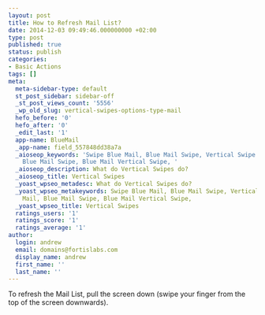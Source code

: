 ```yaml
---
layout: post
title: How to Refresh Mail List?
date: 2014-12-03 09:49:46.000000000 +02:00
type: post
published: true
status: publish
categories:
- Basic Actions
tags: []
meta:
  meta-sidebar-type: default
  st_post_sidebar: sidebar-off
  _st_post_views_count: '5556'
  _wp_old_slug: vertical-swipes-options-type-mail
  hefo_before: '0'
  hefo_after: '0'
  _edit_last: '1'
  app-name: BlueMail
  _app-name: field_557848dd38a7a
  _aioseop_keywords: 'Swipe Blue Mail, Blue Mail Swipe, Vertical Swipe Blue Mail,
    Blue Mail Swipe, Blue Mail Vertical Swipe, '
  _aioseop_description: What do Vertical Swipes do?
  _aioseop_title: Vertical Swipes
  _yoast_wpseo_metadesc: What do Vertical Swipes do?
  _yoast_wpseo_metakeywords: Swipe Blue Mail, Blue Mail Swipe, Vertical Swipe Blue
    Mail, Blue Mail Swipe, Blue Mail Vertical Swipe,
  _yoast_wpseo_title: Vertical Swipes
  ratings_users: '1'
  ratings_score: '1'
  ratings_average: '1'
author:
  login: andrew
  email: domains@fortislabs.com
  display_name: andrew
  first_name: ''
  last_name: ''
---
```

<p class="p1"><span class="s1">To refresh the Mail List, pull the screen down (swipe your finger from the top of the screen downwards).</span></p>
